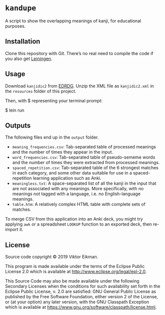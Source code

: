 # `kandupe`

A script to show the overlapping meanings of kanji, for educational purposes.

## Installation

Clone this repository with Git. There’s no real need to compile the code if
you also get [Leiningen](https://leiningen.org/).

## Usage

Download `kanjidic2` from
[EDRDG](http://www.edrdg.org/wiki/index.php/KANJIDIC_Project). Unzip the XML
file as `kanjidic2.xml` in the `resources` folder of this project.

Then, with $ representing your terminal prompt:

$ lein run

## Outputs

The following files end up in the `output` folder.

* `meaning_frequencies.csv`: Tab-separated table of processed meanings and
  the number of times they appear in the input.
* `word_frequencies.csv`: Tab-separated table of pseudo-sememe words and the
  number of times they were extracted from processed meanings.
* `spaced_repetition.csv`: Tab-separated table of the 6 strongest matches in
  each category, and some other data suitable for use in a spaced-repetition
  learning application such as Anki.
* `meaningless.txt`: A space-separated list of all the kanji in the input that
  are not associated with any meanings. More specifically, with no meanings
  not tagged with a language, i.e. no English-language meanings.
* `table.htm`: A relatively complex HTML table with complete sets of matches.

To merge CSV from this application into an Anki deck, you might try applying
`awk` or a spreadsheet `LOOKUP` function to an exported deck, then re-import
it.

## License

Source code copyright © 2019 Viktor Eikman.

This program is made available under the terms of the Eclipse Public License
2.0 which is available at http://www.eclipse.org/legal/epl-2.0.

This Source Code may also be made available under the following Secondary
Licenses when the conditions for such availability set forth in the Eclipse
Public License, v. 2.0 are satisfied: GNU General Public License as published
by the Free Software Foundation, either version 2 of the License, or (at your
option) any later version, with the GNU Classpath Exception which is available
at https://www.gnu.org/software/classpath/license.html.
